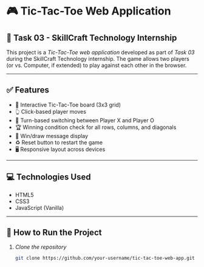 # 🎮 Tic-Tac-Toe Web Application

## 🧠 Task 03 - SkillCraft Technology Internship

This project is a *Tic-Tac-Toe web application* developed as part of *Task 03* during the SkillCraft Technology internship. The game allows two players (or vs. Computer, if extended) to play against each other in the browser.

---

## ✅ Features

- 🎯 Interactive Tic-Tac-Toe board (3x3 grid)
- 👆 Click-based player moves
- 🔁 Turn-based switching between Player X and Player O
- 🏆 Winning condition check for all rows, columns, and diagonals
- 🎉 Win/draw message display
- ♻ Reset button to restart the game
- 🖥 Responsive layout across devices

---

## 💻 Technologies Used

- HTML5  
- CSS3  
- JavaScript (Vanilla)

---

## 🚀 How to Run the Project

1. *Clone the repository*
   ```bash
   git clone https://github.com/your-username/tic-tac-toe-web-app.git
